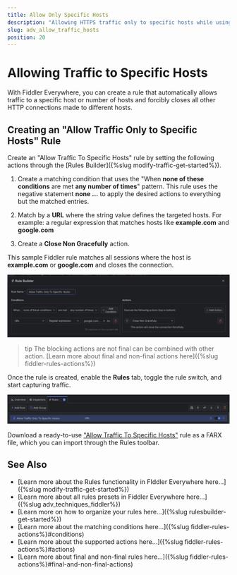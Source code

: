 ```yaml
---
title: Allow Only Specific Hosts
description: "Allowing HTTPS traffic only to specific hosts while using Fiddler's rules."
slug: adv_allow_traffic_hosts
position: 20
---
```


# Allowing Traffic to Specific Hosts

With Fiddler Everywhere, you can create a rule that automatically allows traffic to a specific host or number of hosts and forcibly closes all other HTTP connections made to different hosts.

## Creating an "Allow Traffic Only to Specific Hosts" Rule

Create an "Allow Traffic To Specific Hosts" rule by setting the following actions through the [Rules Builder]({%slug modify-traffic-get-started%}).

1. Create a matching condition that uses the "When **none of these conditions** are met **any number of times**" pattern. This rule uses the negative statement **none ...** to apply the desired actions to everything but the matched entries.

1. Match by a **URL** where the string value defines the targeted hosts. For example: a regular expression that matches hosts like **example.com** and **google.com**

1. Create a **Close Non Gracefully** action.

This sample Fiddler rule matches all sessions where the host is **example.com** or **google.com** and closes the connection.

![Creating "Allow Traffic To Specific Hosts" rule](../../images/advanced/adv-allow-only-specific-hosts.png)

>tip The blocking actions are not final can be combined with other action. [Learn more about final and non-final actions here]({%slug fiddler-rules-actions%})

Once the rule is created, enable the **Rules** tab, toggle the rule switch, and start capturing traffic.

![Activating the "Allow Traffic To Specific Hosts" rule](../../images/advanced/adv-allow-only-specific-hosts-active.png)

Download a ready-to-use <a href="https://github.com/telerik/fiddler-everywhere/tree/master/rules/allow-traffic-only-from-specific-hosts" target="_blank">"Allow Traffic To Specific Hosts"</a> rule as a FARX file, which you can import through the Rules toolbar.

## See Also

* [Learn more about the Rules functionality in FIddler Everywhere here...]({%slug modify-traffic-get-started%})
* [Learn more about all rules presets in Fiddler Everywhere here...]({%slug adv_techniques_fiddler%})
* [Learn more on how to organize your rules here...]({%slug rulesbuilder-get-started%})
* [Learn more about the matching conditions here...]({%slug fiddler-rules-actions%}#conditions)
* [Learn more about the supported actions here...]({%slug fiddler-rules-actions%}#actions)
* [Learn more about final and non-final rules here...]({%slug fiddler-rules-actions%}#final-and-non-final-actions)
 